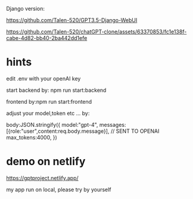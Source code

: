 Django version:

https://github.com/Talen-520/GPT3.5-Django-WebUI


https://github.com/Talen-520/chatGPT-clone/assets/63370853/fc1e138f-cabe-4d82-bb40-2ba442dd1efe

# hints

edit .env with your openAI key

start backend by: npm run start:backend

frontend by:npm run start:frontend

adjust your model,token etc ... by:

body:JSON.stringify({
            model:"gpt-4",
            messages:[{role:"user",content:req.body.message}], // SENT TO OPENAI
            max_tokens:4000,
        })
# demo on netlify

https://gptproject.netlify.app/

my app run on local, please try by yourself
